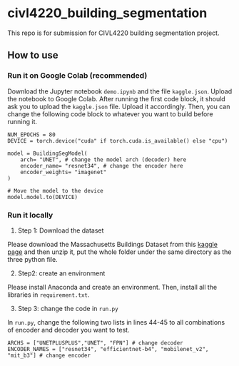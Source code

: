 # civl4220_building_segmentation
This repo is for submission for CIVL4220 building segmentation project.
## How to use
### Run it on Google Colab (recommended)
Download the Jupyter notebook `demo.ipynb` and the file `kaggle.json`. Upload the notebook to Google Colab. After running the first code block, it should ask you to upload the `kaggle.json` file. Upload it accordingly. Then, you can change the following code block to whatever you want to build before running it.
```{python}
NUM_EPOCHS = 80
DEVICE = torch.device("cuda" if torch.cuda.is_available() else "cpu")

model = BuildingSegModel(
    arch= "UNET", # change the model arch (decoder) here
    encoder_name= "resnet34", # change the encoder here
    encoder_weights= "imagenet"
)

# Move the model to the device
model.model.to(DEVICE)
```

### Run it locally
1. Step 1: Download the dataset

Please download the Massachusetts Buildings Dataset from this [kaggle page](https://www.kaggle.com/datasets/balraj98/massachusetts-buildings-dataset/data?select=png) and then unzip it, put the whole folder under the same directory as the three python file. 

2. Step2: create an environment

Please install Anaconda and create an environment. Then, install all the libraries in `requirement.txt`.

3. Step 3: change the code in `run.py`

In `run.py`, change the following two lists in lines 44-45  to all combinations of encoder and decoder you want to test.
```{python}
ARCHS = ["UNETPLUSPLUS","UNET", "FPN"] # change decoder
ENCODER_NAMES = ["resnet34", "efficientnet-b4", "mobilenet_v2", "mit_b3"] # change encoder
```



